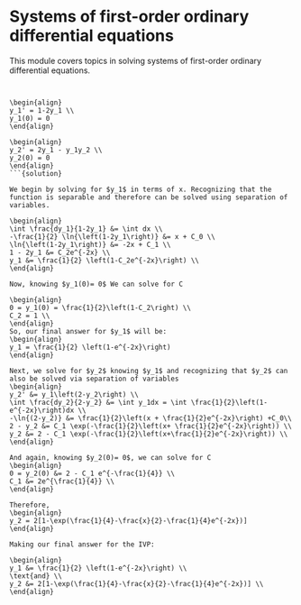 # Systems of first-order ordinary differential equations

This module covers topics in solving systems of first-order ordinary
differential equations.

```{tableofcontents}
```


```{example} Solve the IVP 

\begin{align}
y_1' = 1-2y_1 \\
y_1(0) = 0 
\end{align}

\begin{align}
y_2' = 2y_1 - y_1y_2 \\
y_2(0) = 0 
\end{align}
```{solution}

We begin by solving for $y_1$ in terms of x. Recognizing that the function is separable and therefore can be solved using separation of variables. 

\begin{align}
\int \frac{dy_1}{1-2y_1} &= \int dx \\
-\frac{1}{2} \ln{\left(1-2y_1\right)} &= x + C_0 \\
\ln{\left(1-2y_1\right)} &= -2x + C_1 \\
1 - 2y_1 &= C_2e^{-2x} \\
y_1 &= \frac{1}{2} \left(1-C_2e^{-2x}\right) \\
\end{align}

Now, knowing $y_1(0)= 0$ We can solve for C

\begin{align}
0 = y_1(0) = \frac{1}{2}\left(1-C_2\right) \\
C_2 = 1 \\
\end{align}
So, our final answer for $y_1$ will be: 
\begin{align}
y_1 = \frac{1}{2} \left(1-e^{-2x}\right)
\end{align}

Next, we solve for $y_2$ knowing $y_1$ and recognizing that $y_2$ can also be solved via separation of variables
\begin{align}
y_2' &= y_1\left(2-y_2\right) \\
\int \frac{dy_2}{2-y_2} &= \int y_1dx = \int \frac{1}{2}\left(1-e^{-2x}\right)dx \\
-\ln{(2-y_2)} &= \frac{1}{2}\left(x + \frac{1}{2}e^{-2x}\right) +C_0\\
2 - y_2 &= C_1 \exp(-\frac{1}{2}\left(x+ \frac{1}{2}e^{-2x}\right)) \\
y_2 &= 2 - C_1 \exp(-\frac{1}{2}\left(x+\frac{1}{2}e^{-2x}\right)) \\
\end{align}

And again, knowing $y_2(0)= 0$, we can solve for C
\begin{align}
0 = y_2(0) &= 2 - C_1 e^{-\frac{1}{4}} \\
C_1 &= 2e^{\frac{1}{4}} \\
\end{align}

Therefore, 
\begin{align}
y_2 = 2[1-\exp(\frac{1}{4}-\frac{x}{2}-\frac{1}{4}e^{-2x})]
\end{align}

Making our final answer for the IVP: 

\begin{align}
y_1 &= \frac{1}{2} \left(1-e^{-2x}\right) \\
\text{and} \\
y_2 &= 2[1-\exp(\frac{1}{4}-\frac{x}{2}-\frac{1}{4}e^{-2x})] \\
\end{align}

````
